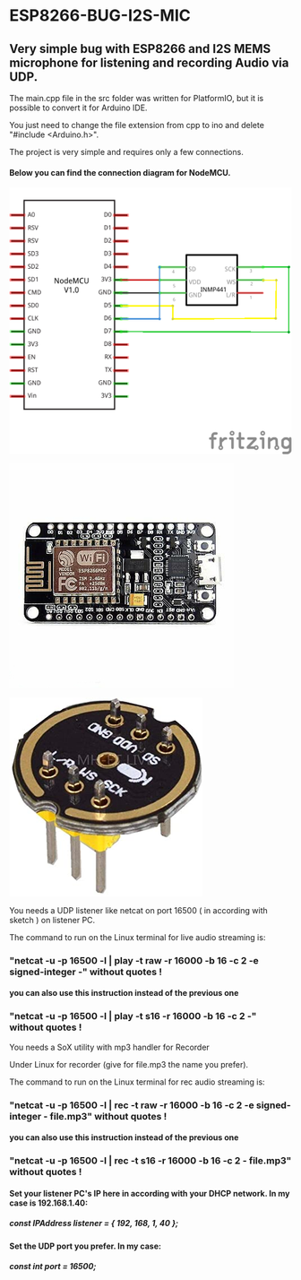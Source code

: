 # ESP8266-BUG-I2S-MIC

## Very simple bug with ESP8266 and I2S MEMS microphone for listening and recording Audio via UDP.


The main.cpp file in the src folder was written for PlatformIO, but it is possible to convert it for Arduino IDE.

You just need to change the file extension from cpp to ino and delete "#include <Arduino.h>".

The project is very simple and requires only a few connections.

#### Below you can find the connection diagram for NodeMCU.

![Diagram](images/ESP8266_I2S_MEMS.png)


![NodeMCU](/images/ESP8266-NodeMCU-Amica-V2.jpg)


![INMP441](/images/inmp441.jpg)


You needs a UDP listener like netcat on port 16500 ( in according with sketch ) on listener PC.

The command to run on the Linux terminal for live audio streaming is:

### "netcat -u -p 16500 -l | play -t raw -r 16000 -b 16 -c 2 -e signed-integer -" without quotes !
#### you can also use this instruction instead of the previous one
### "netcat -u -p 16500 -l | play -t s16 -r 16000 -b 16 -c 2 -" without quotes !
You needs a SoX utility with mp3 handler for Recorder

Under Linux for recorder (give for file.mp3 the name you prefer).

The command to run on the Linux terminal for rec audio streaming is:

### "netcat -u -p 16500 -l | rec -t raw -r 16000 -b 16 -c 2 -e signed-integer - file.mp3" without quotes !
#### you can also use this instruction instead of the previous one
### "netcat -u -p 16500 -l | rec -t s16 -r 16000 -b 16 -c 2 - file.mp3" without quotes !

#### Set your listener PC's IP here in according with your DHCP network. In my case is 192.168.1.40:
##### const IPAddress listener = { 192, 168, 1, 40 };

#### Set the UDP port you prefer. In my case:
##### const int port = 16500;



